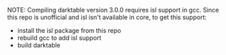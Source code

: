 NOTE: Compiling darktable version 3.0.0 requires isl support in gcc. Since this
repo is unofficial and isl isn't available in core, to get this support:

* install the isl package from this repo
* rebuild gcc to add isl support
* build darktable
